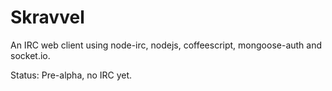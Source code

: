 Skravvel
========

An IRC web client using node-irc, nodejs, coffeescript, mongoose-auth and socket.io.

Status: Pre-alpha, no IRC yet.
